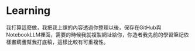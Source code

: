 # Learning

我打算這麼做，我把我上課的內容透過你整理以後，保存在GitHub與NotebookLLM裡面，需要的時候我就複製網址給你，你造者我先前的學習筆記依樣畫葫蘆幫我打底稿，這樣比較有可重複性。
